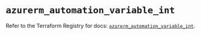 # `azurerm_automation_variable_int`

Refer to the Terraform Registry for docs: [`azurerm_automation_variable_int`](https://registry.terraform.io/providers/hashicorp/azurerm/3.103.0/docs/resources/automation_variable_int).
